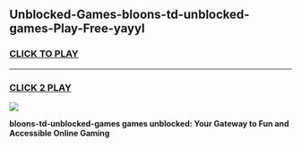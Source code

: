 
## Unblocked-Games-bloons-td-unblocked-games-Play-Free-yayyl
<h3>
<a href="https://premium76.site?title=bloons-td-unblocked-games&ref=09A">CLICK TO PLAY</a></h3>
<hr>

<h3>
<a href="https://premium76.site?title=bloons-td-unblocked-games&ref=09A">CLICK 2 PLAY</a>
  
</h3>

<a href="https://premium76.site?title=bloons-td-unblocked-games&ref=09A"><img src="https://clearcache.store/games.png"></a>


**bloons-td-unblocked-games games unblocked: Your Gateway to Fun and Accessible Online Gaming**
